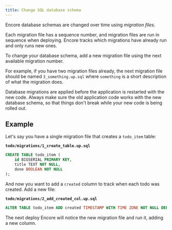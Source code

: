 ```yaml
---
title: Change SQL database schema
---
```


Encore database schemas are changed over time using *migration files*.

Each migration file has a sequence number, and migration files are run
in sequence when deploying. Encore tracks which migrations have already run
and only runs new ones.

To change your database schema, add a new migration file using the next
available migration number.

For example, if you have two migration files already,
the next migration file should be named `3_something.up.sql` where
`something` is a short description of what the migration does.

<Callout type="important">

Database migrations are applied before the application is restarted
with the new code. Always make sure the old application code works with
the new database schema, so that things don't break while your new code
is being rolled out.

</Callout>

## Example

Let's say you have a single migration file that creates a `todo_item` table:

**`todo/migrations/1_create_table.up.sql`**
```sql
CREATE TABLE todo_item (
    id BIGSERIAL PRIMARY KEY,
    title TEXT NOT NULL,
    done BOOLEAN NOT NULL
);
```

And now you want to add a `created` column to track when each todo was created.
Add a new file:

**`todo/migrations/2_add_created_col.up.sql`**
```sql
ALTER TABLE todo_item ADD created TIMESTAMP WITH TIME ZONE NOT NULL DEFAULT NOW();
```

The next deploy Encore will notice the new migration file and run it, adding
a new column.